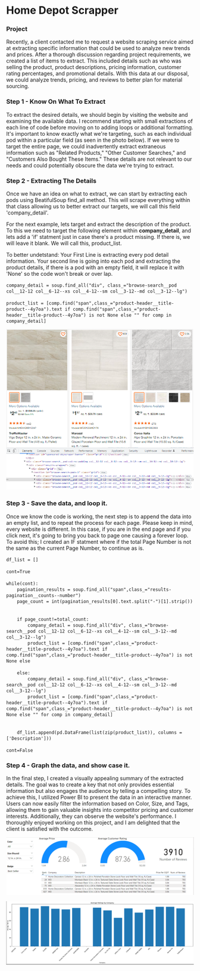 # Home Depot Scrapper

### Project

Recently, a client contacted me to request a website scraping service aimed at extracting specific information that could be used to analyze new trends and prices. After a thorough discussion regarding project requirements, we created a list of items to extract. This included details such as who was selling the product, product descriptions, pricing information, customer rating percentages, and promotional details. With this data at our disposal, we could analyze trends, pricing, and reviews to better plan for material sourcing.


### Step 1 - Know On What To Extract

To extract the desired details, we should begin by visiting the website and examining the available data. I recommend starting with small extractions of each line of code before moving on to adding loops or additional formatting. It's important to know exactly what we're targeting, such as each individual pod within a particular field (as seen in the photo below). If we were to target the entire page, we could inadvertently extract extraneous information such as "Related Products," "Other Customer Searches," and "Customers Also Bought These Items." These details are not relevant to our needs and could potentially obscure the data we're trying to extract.


### Step 2 - Extracting The Details

Once we have an idea on what to extract, we can start by extracting each pods using BeatifulSoup find_all method. This will scrape everything within that class allowing us to better extract our targets, we will call this field 'company_detail'. 

For the next example, lets target and extract the description of the product. To this we need to target the following element within **company_detail**, and lets add a 'if' statment just in case there's a product missing. If there is, we will leave it blank. We will call this, product_list. 

To better undetstand: Your First Line is extracting every pod detail information. Your second line is going into each pod and extracting the product details, if there is a pod with an empty field, it will replace it with 'None' so the code won't break or over lap. 


```
company_detail = soup.find_all("div", class_="browse-search__pod col__12-12 col__6-12--xs col__4-12--sm col__3-12--md col__3-12--lg")

product_list = [comp.find("span",class_="product-header__title-product--4y7oa").text if comp.find("span",class_="product-header__title-product--4y7oa") is not None else "" for comp in company_detail]
```

![](https://github.com/JeanPyerC/Home_Depot_Scraper/blob/main/HomeDepot_Scrape%20-%20Complete/Photos/Photo01.png)

### Step 3 - Save the data, and loop it.

Once we know the code is working, the next step is to append the data into an empty list, and to repeat the process for each page. Please keep in mind, every website is different. In this case, if you are in the end page and if you click next, it's going to bring you back to page one causing a forever loop. To avoid this; I created an IF statment where if the total Page Number is not the same as the current Page Number, to continue as is. 

```
df_list = []

cont=True

while(cont):
    pagination_results = soup.find_all("span",class_="results-pagination__counts--number")
    page_count = int(pagination_results[0].text.split("-")[1].strip())

   
    if page_count!=total_count:
        company_detail = soup.find_all("div", class_="browse-search__pod col__12-12 col__6-12--xs col__4-12--sm col__3-12--md col__3-12--lg")
        product_list = [comp.find("span",class_="product-header__title-product--4y7oa").text if comp.find("span",class_="product-header__title-product--4y7oa") is not None else
    
    else:
        company_detail = soup.find_all("div", class_="browse-search__pod col__12-12 col__6-12--xs col__4-12--sm col__3-12--md col__3-12--lg")
        product_list = [comp.find("span",class_="product-header__title-product--4y7oa").text if comp.find("span",class_="product-header__title-product--4y7oa") is not None else "" for comp in company_detail]


    df_list.append(pd.DataFrame(list(zip(product_list)), columns = ['Description']))

cont=False
```

### Step 4 - Graph the data, and show case it.

In the final step, I created a visually appealing summary of the extracted details. The goal was to create a key that not only provides essential information but also engages the audience by telling a compelling story. To achieve this, I utilized Power BI to present the data in an interactive manner. Users can now easily filter the information based on Color, Size, and Tags, allowing them to gain valuable insights into competitor pricing and customer interests. Additionally, they can observe the website's performance. I thoroughly enjoyed working on this project, and I am delighted that the client is satisfied with the outcome.


![](https://github.com/JeanPyerC/Home_Depot_Scraper/blob/main/HomeDepot_Scrape%20-%20Complete/Photos/Photo04.png)

![](https://github.com/JeanPyerC/Home_Depot_Scraper/blob/main/HomeDepot_Scrape%20-%20Complete/Photos/Photo02.png)




